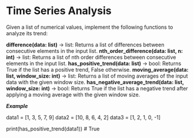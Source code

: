 # Time Series Analysis
Given a list of numerical values, implement the following functions to analyze its trend:

**difference(data: list)** -> list: Returns a list of differences between consecutive elements in the input list.
**nth_order_difference(data: list, n: int)** -> list: Returns a list of nth order differences between consecutive elements in the input list.
**has_positive_trend(data: list)** -> bool: Returns True if the list has a positive trend, False otherwise.
**moving_average(data: list, window_size: int)** -> list: Returns a list of moving averages of the input data with the given window size.
**has_negative_average_trend(data: list, window_size: int)** -> bool: Returns True if the list has a negative trend after applying a moving average with the given window size.


***Example***

data1 = [1, 3, 5, 7, 9]
data2 = [10, 8, 6, 4, 2]
data3 = [1, 2, 1, 0, -1]

print(has_positive_trend(data1))  # True